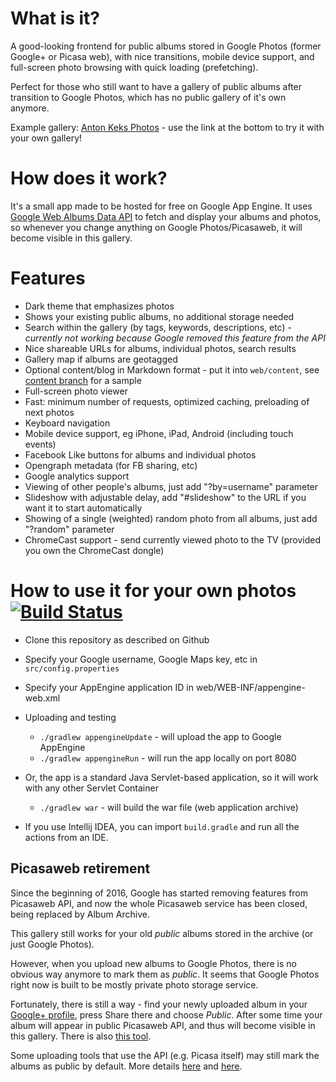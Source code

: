 What is it?
===========

A good-looking frontend for public albums stored in Google Photos (former Google+ or Picasa web), with nice transitions,
mobile device support, and full-screen photo browsing with quick loading (prefetching).

Perfect for those who still want to have a gallery of public albums after transition to Google Photos, which has no public
gallery of it's own anymore.

Example gallery: [Anton Keks Photos](https://photos.azib.net/) - use the link at the bottom to try it with your own gallery!

How does it work?
=================

It's a small app made to be hosted for free on Google App Engine.
It uses [Google Web Albums Data API](https://developers.google.com/picasa-web) to fetch and display your albums and photos, so whenever you change anything
on Google Photos/Picasaweb, it will become visible in this gallery.

Features
========

- Dark theme that emphasizes photos
- Shows your existing public albums, no additional storage needed
- Search within the gallery (by tags, keywords, descriptions, etc) - *currently not working because Google removed this feature from the API*
- Nice shareable URLs for albums, individual photos, search results
- Gallery map if albums are geotagged
- Optional content/blog in Markdown format - put it into `web/content`, see [content branch](https://github.com/angryziber/picasa-gallery/tree/content) for a sample
- Full-screen photo viewer
- Fast: minimum number of requests, optimized caching, preloading of next photos
- Keyboard navigation
- Mobile device support, eg iPhone, iPad, Android (including touch events)
- Facebook Like buttons for albums and individual photos
- Opengraph metadata (for FB sharing, etc)
- Google analytics support
- Viewing of other people's albums, just add "?by=username" parameter
- Slideshow with adjustable delay, add "#slideshow" to the URL if you want it to start automatically
- Showing of a single (weighted) random photo from all albums, just add "?random" parameter
- ChromeCast support - send currently viewed photo to the TV (provided you own the ChromeCast dongle)

How to use it for your own photos [![Build Status](https://travis-ci.org/angryziber/picasa-gallery.svg?branch=master)](https://travis-ci.org/angryziber/picasa-gallery)
=================================

- Clone this repository as described on Github
- Specify your Google username, Google Maps key, etc in `src/config.properties`
- Specify your AppEngine application ID in web/WEB-INF/appengine-web.xml
- Uploading and testing
  * `./gradlew appengineUpdate` - will upload the app to Google AppEngine
  * `./gradlew appengineRun` - will run the app locally on port 8080
- Or, the app is a standard Java Servlet-based application, so it will work with any other Servlet Container  
  * `./gradlew war` - will build the war file (web application archive)

- If you use Intellij IDEA, you can import `build.gradle` and run all the actions from an IDE. 

## Picasaweb retirement

Since the beginning of 2016, Google has started removing features from Picasaweb API, and now the
whole Picasaweb service has been closed, being replaced by Album Archive.

This gallery still works for your old *public* albums stored in the archive (or just Google Photos).

However, when you upload new albums to Google Photos, there is no obvious way anymore to mark them as *public*.
It seems that Google Photos right now is built to be mostly private photo storage service.

Fortunately, there is still a way - find your newly uploaded album in your [Google+ profile](https://plus.google.com/+AntonKeks/photos), 
press Share there and choose *Public*. After some time your album will appear in public Picasaweb API, and thus will
become visible in this gallery. There is also [this tool](http://www.svenbluege.de/picasa/v1.1/). 

Some uploading tools that use the API (e.g. Picasa itself) may still mark the albums as public by default.
More details [here](https://productforums.google.com/forum/#!topic/photos/efROUztuvys) 
and [here](https://sites.google.com/site/picasaresources/Home/Picasa-FAQ/picasa-webalbums/album-archive).
